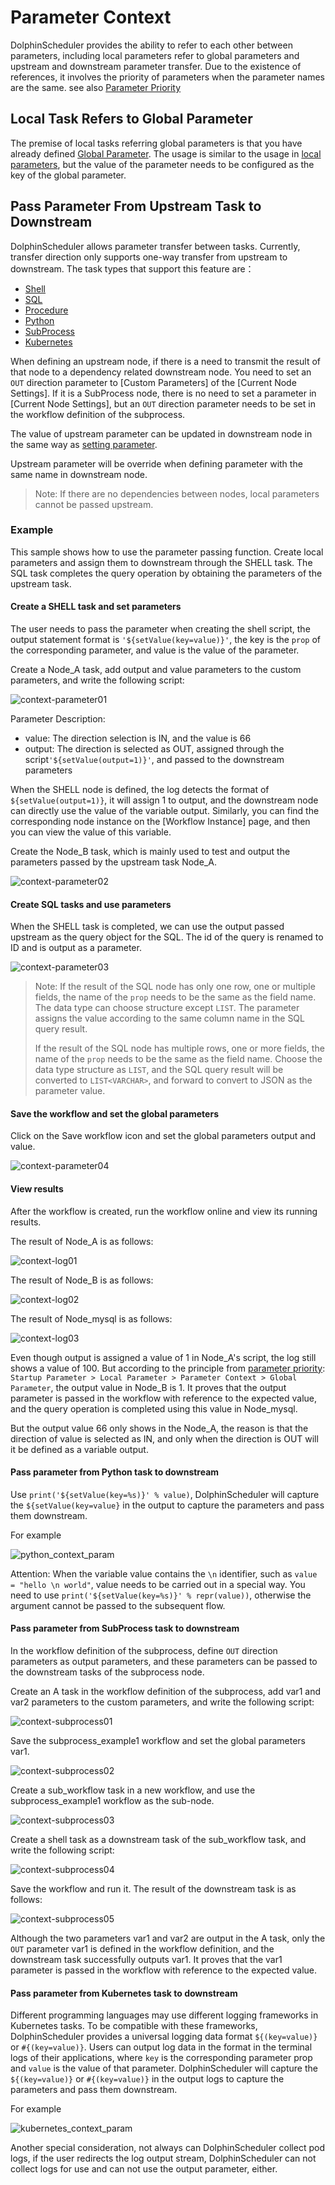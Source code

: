 # Parameter Context

DolphinScheduler provides the ability to refer to each other between parameters, including local parameters refer to global parameters and upstream and downstream parameter transfer. Due to the existence of references, it involves the priority of parameters when the parameter names are the same. see also [Parameter Priority](priority.md)

## Local Task Refers to Global Parameter

The premise of local tasks referring global parameters is that you have already defined [Global Parameter](global.md). The usage is similar to the usage in [local parameters](local.md), but the value of the parameter needs to be configured as the key of the global parameter.

## Pass Parameter From Upstream Task to Downstream

DolphinScheduler allows parameter transfer between tasks. Currently, transfer direction only supports one-way transfer from upstream to downstream. The task types that support this feature are：

* [Shell](../task/shell.md)
* [SQL](../task/sql.md)
* [Procedure](../task/stored-procedure.md)
* [Python](../task/python.md)
* [SubProcess](../task/sub-process.md)
* [Kubernetes](../task/kubernetes.md)

When defining an upstream node, if there is a need to transmit the result of that node to a dependency related downstream node. You need to set an `OUT` direction parameter to [Custom Parameters] of the [Current Node Settings]. If it is a SubProcess node, there is no need to set a parameter in [Current Node Settings], but an `OUT` direction parameter needs to be set in the workflow definition of the subprocess.

The value of upstream parameter can be updated in downstream node in the same way as [setting parameter](#create-a-shell-task-and-set-parameters).

Upstream parameter will be override when defining parameter with the same name in downstream node.

> Note: If there are no dependencies between nodes, local parameters cannot be passed upstream.

### Example

This sample shows how to use the parameter passing function. Create local parameters and assign them to downstream through the SHELL task. The SQL task completes the query operation by obtaining the parameters of the upstream task.

#### Create a SHELL task and set parameters

The user needs to pass the parameter when creating the shell script, the output statement format is `'${setValue(key=value)}'`, the key is the `prop` of the corresponding parameter, and value is the value of the parameter.

Create a Node_A task, add output and value parameters to the custom parameters, and write the following script:

![context-parameter01](../../../../img/new_ui/dev/parameter/context_parameter01.png)

Parameter Description:

- value: The direction selection is IN, and the value is 66
- output: The direction is selected as OUT, assigned through the script`'${setValue(output=1)}'`, and passed to the downstream parameters

When the SHELL node is defined, the log detects the format of `${setValue(output=1)}`, it will assign 1 to output, and the downstream node can directly use the value of the variable output. Similarly, you can find the corresponding node instance on the [Workflow Instance] page, and then you can view the value of this variable.

Create the Node_B task, which is mainly used to test and output the parameters passed by the upstream task Node_A.

![context-parameter02](../../../../img/new_ui/dev/parameter/context_parameter02.png)

#### Create SQL tasks and use parameters

When the SHELL task is completed, we can use the output passed upstream as the query object for the SQL. The id of the query is renamed to ID and is output as a parameter.

![context-parameter03](../../../../img/new_ui/dev/parameter/context_parameter03.png)

> Note: If the result of the SQL node has only one row, one or multiple fields, the name of the `prop` needs to be the same as the field name. The data type can choose structure except `LIST`. The parameter assigns the value according to the same column name in the SQL query result.
>
> If the result of the SQL node has multiple rows, one or more fields, the name of the `prop` needs to be the same as the field name. Choose the data type structure as `LIST`, and the SQL query result will be converted to `LIST<VARCHAR>`, and forward to convert to JSON as the parameter value.

#### Save the workflow and set the global parameters

Click on the Save workflow icon and set the global parameters output and value.

![context-parameter04](../../../../img/new_ui/dev/parameter/context_parameter04.png)

#### View results

After the workflow is created, run the workflow online and view its running results.

The result of Node_A is as follows:

![context-log01](../../../../img/new_ui/dev/parameter/context_log01.png)

The result of Node_B is as follows:

![context-log02](../../../../img/new_ui/dev/parameter/context_log02.png)

The result of Node_mysql is as follows:

![context-log03](../../../../img/new_ui/dev/parameter/context_log03.png)

Even though output is assigned a value of 1 in Node_A's script, the log still shows a value of 100. But according to the principle from [parameter priority](priority.md): `Startup Parameter > Local Parameter > Parameter Context > Global Parameter`, the output value in Node_B is 1. It proves that the output parameter is passed in the workflow with reference to the expected value, and the query operation is completed using this value in Node_mysql.

But the output value 66 only shows in the Node_A, the reason is that the direction of value is selected as IN, and only when the direction is OUT will it be defined as a variable output.

#### Pass parameter from Python task to downstream

Use `print('${setValue(key=%s)}' % value)`, DolphinScheduler will capture the `${setValue(key=value}` in the output to capture the parameters and pass them downstream.

For example

![python_context_param](../../../../img/new_ui/dev/parameter/python_context_param.png)

Attention: When the variable value contains the `\n` identifier, such as ` value = "hello \n world" `, value needs to be carried out in a special way. You need to use `print('${setValue(key=%s)}' % repr(value))`, otherwise the argument cannot be passed to the subsequent flow.

#### Pass parameter from SubProcess task to downstream

In the workflow definition of the subprocess, define `OUT` direction parameters as output parameters, and these parameters can be passed to the downstream tasks of the subprocess node.

Create an A task in the workflow definition of the subprocess, add var1 and var2 parameters to the custom parameters, and write the following script:

![context-subprocess01](../../../../img/new_ui/dev/parameter/context-subprocess01.png)

Save the subprocess_example1 workflow and set the global parameters var1.

![context-subprocess02](../../../../img/new_ui/dev/parameter/context-subprocess02.png)

Create a sub_workflow task in a new workflow, and use the subprocess_example1 workflow as the sub-node.

![context-subprocess03](../../../../img/new_ui/dev/parameter/context-subprocess03.png)

Create a shell task as a downstream task of the sub_workflow task, and write the following script:

![context-subprocess04](../../../../img/new_ui/dev/parameter/context-subprocess04.png)

Save the workflow and run it. The result of the downstream task is as follows:

![context-subprocess05](../../../../img/new_ui/dev/parameter/context-subprocess05.png)

Although the two parameters var1 and var2 are output in the A task, only the `OUT` parameter var1 is defined in the workflow definition, and the downstream task successfully outputs var1. It proves that the var1 parameter is passed in the workflow with reference to the expected value.

#### Pass parameter from Kubernetes task to downstream

Different programming languages may use different logging frameworks in Kubernetes tasks. To be compatible with these frameworks, DolphinScheduler provides a universal logging data format `${(key=value)}` or `#{(key=value)}`. Users can output log data in the format in the terminal logs of their applications, where `key` is the corresponding parameter prop and `value` is the value of that parameter. DolphinScheduler will capture the `${(key=value)}` or `#{(key=value)}` in the output logs to capture the parameters and pass them downstream.

For example

![kubernetes_context_param](../../../../img/new_ui/dev/parameter/k8s_context_param.png)

Another special consideration, not always can DolphinScheduler collect pod logs, if the user redirects the log output stream, DolphinScheduler can not collect logs for use and can not use the output parameter, either.
